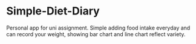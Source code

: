 # Simple-Diet-Diary
Personal app for uni assignment. Simple adding food intake everyday and can record your weight, showing bar chart and line chart reflect variety.
